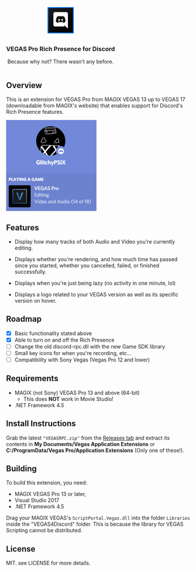 ﻿<span style="text-align: center; display: inline-block;">
<img src="images/icon.png" style="max-width: 10em; max-height: 6em;">

### VEGAS Pro Rich Presence for Discord

Because why not? There wasn't any before.

</span>

## Overview

This is an extension for VEGAS Pro from MAGIX VEGAS 13 up to VEGAS 17 (downloadable from MAGIX's website) that enables support for Discord's Rich Presence features.

<img src="images/VEGAS_SS.png">

## Features

 * Display how many tracks of both Audio and Video you're currently editing.

 * Displays whether you're rendering, and how much time has passed since you started, whether you cancelled, failed, or finished successfully.

 * Displays when you're just being lazy (no activity in one minute, lol)

 * Displays a logo related to your VEGAS version as well as its specific version on hover.

## Roadmap

 - [x] Basic functionality stated above
 - [x] Able to turn on and off the Rich Presence
 - [ ] Change the old discord-rpc.dll with the new Game SDK library
 - [ ] Small key icons for when you're recording, etc...
 - [ ] Compatibility with Sony Vegas (Vegas Pro 12 and lower)

## Requirements

 * MAGIX (not Sony) VEGAS Pro 13 and above (64-bit)
   * This does **NOT** work in Movie Studio!
 * .NET Framework 4.5

## Install Instructions

Grab the latest `"VEGASRPC.zip"` from the [Releases tab](https://github.com/GlitchyPSIX/VEGASRPC/releases/latest) and extract its contents in **My Documents/Vegas Application Extensions** or **C:/ProgramData/Vegas Pro/Application Extensions** (Only one of these!).

## Building

To build this extension, you need:
 * MAGIX VEGAS Pro 13 or later,
 * Visual Studio 2017
 * .NET Framework 4.5

Drag your MAGIX VEGAS's ``ScriptPortal.Vegas.dll`` into the folder ``Libraries`` inside the "VEGAS4Discord" folder. This is because the library for VEGAS Scripting cannot be distributed.

## License

MIT. see LICENSE for more details.